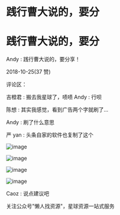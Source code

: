# 践行曹大说的，要分

# 践行曹大说的，要分

Andy : 践行曹大说的，要分享！

2018-10-25(37 赞)

评论区：

吉橙君 : 搬去我星球了，啧啧 Andy : 行呗

陈想 : 其实我感觉，看到广告两个字就刷了...

Andy : 刷了什么意思

严 yan : 头条自家的软件也复制了这个

![image](img/Image_218.png)

![image](img/Image_219.png)

![image](img/Image_220.png)

![image](img/Image_221.png)

Caoz : 说点建议吧

关注公众号"懒人找资源"，星球资源一站式服务